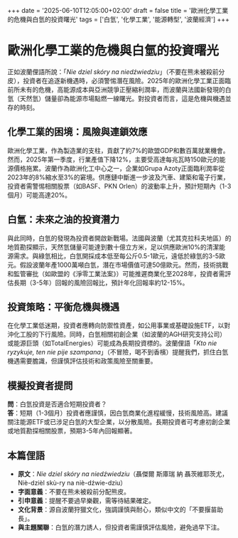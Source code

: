 +++
date = '2025-06-10T12:05:00+02:00'
draft = false
title = '歐洲化學工業的危機與白氫的投資曙光'
tags = ['白氫', '化學工業', '能源轉型', '波蘭經濟']
+++

# 歐洲化學工業的危機與白氫的投資曙光

正如波蘭俚語所說：「*Nie dziel skóry na niedźwiedziu*」（不要在熊未被殺前分皮），投資者在追逐新機遇時，必須警惕潛在風險。2025年的歐洲化學工業正面臨前所未有的危機，高能源成本與亞洲競爭正壓縮利潤率，而波蘭與法國新發現的白氫（天然氫）儲量卻為能源市場點燃一線曙光。對投資者而言，這是危機與機遇並存的時刻。

## 化學工業的困境：風險與連鎖效應
歐洲化學工業，作為製造業的支柱，貢獻了約7%的歐盟GDP和數百萬就業機會。然而，2025年第一季度，行業產值下降12%，主要受高達每兆瓦時150歐元的能源價格拖累。波蘭作為歐洲化工中心之一，企業如Grupa Azoty正面臨利潤率從2023年的8%縮水至3%的窘境。供應鏈中斷進一步波及汽車、建築和電子行業，投資者需警惕相關股票（如BASF、PKN Orlen）的波動率上升，預計短期內（1-3個月）可能高達20%。

## 白氫：未來之油的投資潛力
與此同時，白氫的發現為投資者開啟新戰場。法國與波蘭（尤其克拉科夫地區）的地質勘探顯示，天然氫儲量可能達到數十億立方米，足以供應歐洲10%的清潔能源需求。與綠氫相比，白氫開採成本低至每公斤0.5-1歐元，遠低於綠氫的3-5歐元。假設波蘭年產1000萬噸白氫，潛在市場價值可達50億歐元。然而，技術挑戰和監管審批（如歐盟的《淨零工業法案》）可能推遲商業化至2028年，投資者需評估長期（3-5年）回報的風險回報比，預計年化回報率約12-15%。

## 投資策略：平衡危機與機遇
在化學工業低迷期，投資者應轉向防禦性資產，如公用事業或基礎設施ETF，以對沖化工股的下行風險。同時，白氫相關初創企業（如波蘭的AGH研究支持公司）或能源巨頭（如TotalEnergies）可能成為長期投資標的。波蘭俚語「*Kto nie ryzykuje, ten nie pije szampana*」（不冒險，喝不到香檳）提醒我們，抓住白氫機遇需要膽識，但謹慎評估技術和政策風險至關重要。

## 模擬投資者提問
**問**：白氫投資是否適合短期投資者？  
**答**：短期（1-3個月）投資者應謹慎，因白氫商業化進程緩慢，技術風險高。建議關注能源ETF或已涉足白氫的大型企業，以分散風險。長期投資者可考慮初創企業或地質勘探相關股票，預期3-5年內回報顯著。

## 本篇俚語
- **原文**：*Nie dziel skóry na niedźwiedziu*（聶傑爾 斯庫瑞 納 聶茨維耶茨尤，Niè-dzièl skù-ry na niè-dźwie-dziu）
- **字面意義**：不要在熊未被殺前分配熊皮。
- **引申意義**：提醒不要過早樂觀，需等待結果確定。
- **文化背景**：源自波蘭狩獵文化，強調謹慎與耐心，類似中文的「不要揠苗助長」。
- **與主題關聯**：白氫的潛力誘人，但投資者需謹慎評估風險，避免過早下注。